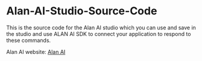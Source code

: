 # Alan-AI-Studio-Source-Code

This is the source code for the Alan AI studio which you can use and save in the studio and use ALAN AI SDK to connect your application to respond to these commands.

Alan AI website: [Alan AI](https://alan.app/)
